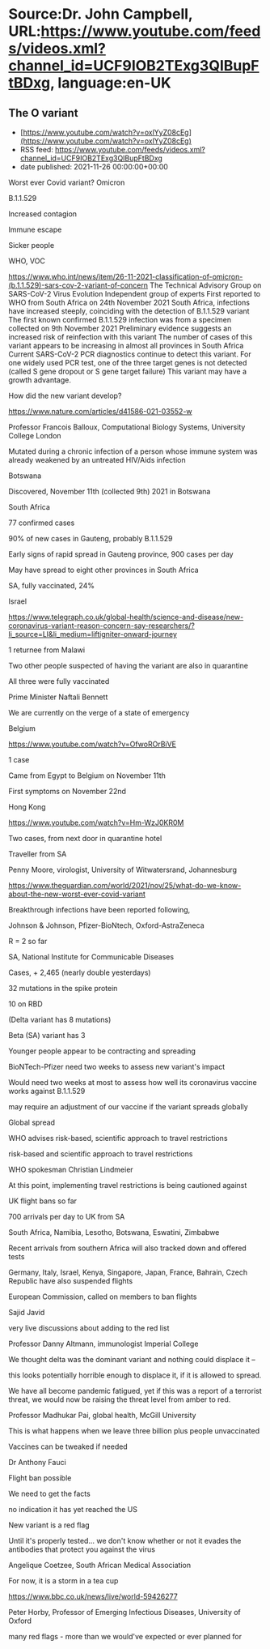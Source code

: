 # Source:Dr. John Campbell, URL:https://www.youtube.com/feeds/videos.xml?channel_id=UCF9IOB2TExg3QIBupFtBDxg, language:en-UK

## The O variant
 - [https://www.youtube.com/watch?v=oxlYyZ08cEg](https://www.youtube.com/watch?v=oxlYyZ08cEg)
 - RSS feed: https://www.youtube.com/feeds/videos.xml?channel_id=UCF9IOB2TExg3QIBupFtBDxg
 - date published: 2021-11-26 00:00:00+00:00

Worst ever Covid variant? Omicron 

B.1.1.529 

Increased contagion

Immune escape

Sicker people

WHO, VOC

https://www.who.int/news/item/26-11-2021-classification-of-omicron-(b.1.1.529)-sars-cov-2-variant-of-concern
The Technical Advisory Group on SARS-CoV-2 Virus Evolution
Independent group of experts
First reported to WHO from South Africa on 24th November 2021
South Africa, infections have increased steeply, coinciding with the detection of B.1.1.529 variant
The first known confirmed B.1.1.529 infection was from a specimen collected on 9th November 2021 
Preliminary evidence suggests an increased risk of reinfection with this variant
The number of cases of this variant appears to be increasing in almost all provinces in South Africa
Current SARS-CoV-2 PCR diagnostics continue to detect this variant. 
For one widely used PCR test, one of the three target genes is not detected
(called S gene dropout or S gene target failure)
This variant may have a growth advantage.

How did the new variant develop?

https://www.nature.com/articles/d41586-021-03552-w

Professor Francois Balloux, Computational Biology Systems, University College London

Mutated during a chronic infection of a person whose immune system was already weakened by an untreated HIV/Aids infection

Botswana

Discovered, November 11th (collected 9th) 2021 in Botswana

South Africa

77 confirmed cases

90% of new cases in Gauteng, probably B.1.1.529

Early signs of rapid spread in Gauteng province, 900 cases per day

May have spread to eight other provinces in South Africa

SA, fully vaccinated, 24%

Israel

https://www.telegraph.co.uk/global-health/science-and-disease/new-coronavirus-variant-reason-concern-say-researchers/?li_source=LI&li_medium=liftigniter-onward-journey

1 returnee from Malawi

Two other people suspected of having the variant are also in quarantine

All three were fully vaccinated

Prime Minister Naftali Bennett
 
We are currently on the verge of a state of emergency

Belgium

https://www.youtube.com/watch?v=OfwoROrBiVE

1 case 

Came from Egypt to Belgium on November 11th 

First symptoms on November 22nd 

Hong Kong

https://www.youtube.com/watch?v=Hm-WzJ0KR0M

Two cases, from next door in quarantine hotel

Traveller from SA

Penny Moore, virologist, University of Witwatersrand, Johannesburg

https://www.theguardian.com/world/2021/nov/25/what-do-we-know-about-the-new-worst-ever-covid-variant

Breakthrough infections have been reported following,

Johnson & Johnson, Pfizer-BioNtech, Oxford-AstraZeneca

R = 2 so far

SA, National Institute for Communicable Diseases

Cases, + 2,465 (nearly double yesterdays)

32 mutations in the spike protein

10 on RBD

(Delta variant has 8 mutations)

Beta (SA) variant has 3

Younger people appear to be contracting and spreading

BioNTech-Pfizer need two weeks to assess new variant's impact

Would need two weeks at most to assess how well its coronavirus vaccine works against B.1.1.529 

may require an adjustment of our vaccine if the variant spreads globally

Global spread

WHO advises risk-based, scientific approach to travel restrictions

risk-based and scientific approach to travel restrictions

WHO spokesman Christian Lindmeier 

At this point, implementing travel restrictions is being cautioned against

UK flight bans so far

700 arrivals per day to UK from SA

South Africa, Namibia, Lesotho, Botswana, Eswatini,  Zimbabwe

Recent arrivals from southern Africa will also tracked down and offered tests

Germany, Italy, Israel, Kenya, Singapore, Japan, France, Bahrain, Czech Republic have also suspended flights

European Commission, called on members to ban flights

Sajid Javid

very live discussions about adding to the red list

Professor Danny Altmann, immunologist Imperial College

We thought delta was the dominant variant and nothing could displace it – 

this looks potentially horrible enough to displace it, if it is allowed to spread.
 
We have all become pandemic fatigued, yet if this was a report of a terrorist threat, we would now be raising the threat level from amber to red. 

Professor Madhukar Pai, global health, McGill University

This is what happens when we leave three billion plus people unvaccinated

Vaccines can be tweaked if needed

Dr Anthony Fauci

Flight ban possible

We need to get the facts

no indication it has yet reached the US

New variant is a red flag

Until it's properly tested... we don't know whether or not it evades the antibodies that protect you against the virus

Angelique Coetzee, South African Medical Association

For now, it is a storm in a tea cup

https://www.bbc.co.uk/news/live/world-59426277

Peter Horby, Professor of Emerging Infectious Diseases, University of Oxford

many red flags - more than we would've expected or ever planned for

